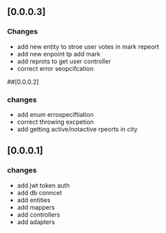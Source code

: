 
## [0.0.0.3]
### Changes 
- add new entity to stroe user votes in mark repeort
- add new enpoint tp add mark
- add reprots to get user controller 
- correct  error seopcifcation 


##[0.0.0.2]
### changes
- add enum errospeciftiation 
- correct throwing excpetion 
- add getting active/notactive rpeorts in city 


## [0.0.0.1]
### changes
- add jwt token auth 
- add db conncet
- add entities
- add mappers 
- add controllers 
- add adapters 